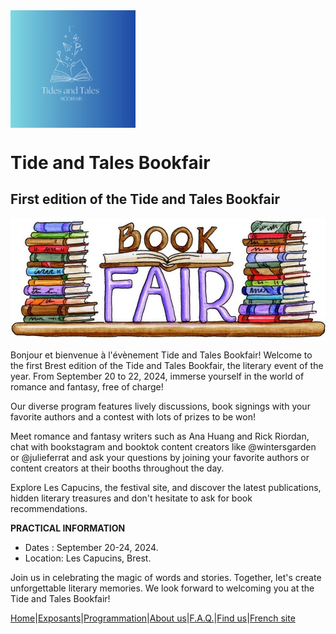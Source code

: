 <img align="center" src="image/IMG0455.jpg" width=200/>

# Tide and Tales Bookfair
## First edition of the Tide and Tales Bookfair

![Bookfair](image/bookfair.jpg) 


Bonjour et bienvenue à l'évènement Tide and Tales Bookfair! Welcome to the first Brest edition of the Tide and Tales Bookfair, the literary event of the year. From September 20 to 22, 2024, immerse yourself in the world of romance and fantasy, free of charge! 

Our diverse program features lively discussions, book signings with your favorite authors and a contest with lots of prizes to be won!

Meet romance and fantasy writers such as Ana Huang and Rick Riordan, chat with bookstagram and booktok content creators like @wintersgarden or @julieferrat and ask your questions by joining your favorite authors or content creators at their booths throughout the day.

Explore Les Capucins, the festival site, and discover the latest publications, hidden literary treasures and don't hesitate to ask for book recommendations.

**PRACTICAL INFORMATION**

* Dates : September 20-24, 2024.
* Location: Les Capucins, Brest.


Join us in celebrating the magic of words and stories. Together, let's create unforgettable literary memories. We look forward to welcoming you at the Tide and Tales Bookfair!













[Home](Index.md)|[Exposants](Exhibitors.md)|[Programmation](Programming.md)|[About us](AboutUs.md)|[F.A.Q.](Ask.md)|[Find us](WhereTo.md)|[French site](index.md)
